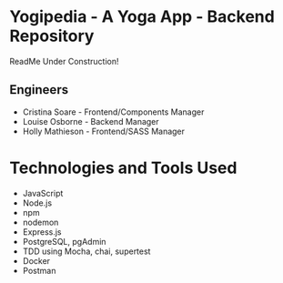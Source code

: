 # Yogipedia - A Yoga App - Backend Repository
ReadMe Under Construction! 

## Engineers

- Cristina Soare - Frontend/Components Manager
- Louise Osborne - Backend Manager
- Holly Mathieson - Frontend/SASS Manager

# Technologies and Tools Used
- JavaScript
- Node.js
- npm
- nodemon
- Express.js
- PostgreSQL, pgAdmin
- TDD using Mocha, chai, supertest
- Docker
- Postman


